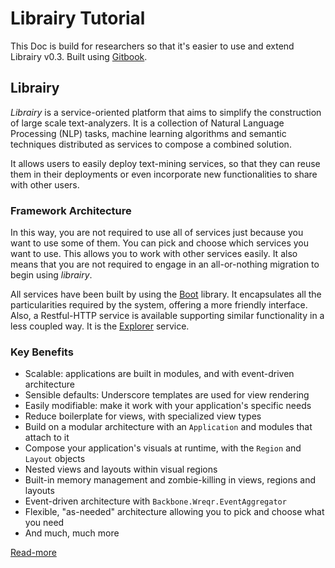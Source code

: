 # Librairy Tutorial

This Doc is build for researchers so that it's easier to use and extend Librairy v0.3. Built using [Gitbook](https://github.com/GitbookIO/gitbook).

## Librairy

*Librairy* is a service-oriented platform that aims to simplify the construction of large scale text-analyzers. It is a collection of Natural Language Processing (NLP) tasks, machine learning algorithms and semantic techniques distributed as services to compose a combined solution. 

It allows users to easily deploy text-mining services, so that they can reuse them in their deployments or even incorporate new functionalities to share with other users. 

### Framework Architecture

In this way, you are not required to use all of services just because you want to use some of them. You can pick and choose which services you want to use. This allows you to work with other services easily. It also means that you are not required to engage in an all-or-nothing migration to begin using *librairy*.

All services have been built by using the [Boot](https://github.com/librairy/boot) library. It encapsulates all the particularities required by the system, offering a more friendly interface. Also, a Restful-HTTP service is available supporting similar functionality in a less coupled way. It is the [Explorer](https://github.com/librairy/explorer) service. 


### Key Benefits

* Scalable: applications are built in modules, and with event-driven architecture
* Sensible defaults: Underscore templates are used for view rendering
* Easily modifiable: make it work with your application's specific needs
* Reduce boilerplate for views, with specialized view types
* Build on a modular architecture with an `Application` and modules that attach to it
* Compose your application's visuals at runtime, with the `Region` and `Layout` objects
* Nested views and layouts within visual regions
* Built-in memory management and zombie-killing in views, regions and layouts
* Event-driven architecture with `Backbone.Wreqr.EventAggregator`
* Flexible, "as-needed" architecture allowing you to pick and choose what you need
* And much, much more


[Read-more](https://www.gitbook.com/book/cbadenes/librairy-tutorial/details)